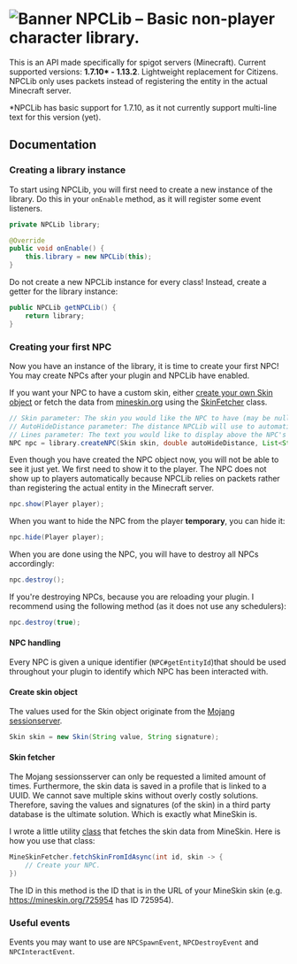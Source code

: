 ![Banner](https://i.imgur.com/WL6QeUA.png)
NPCLib – Basic non-player character library.<br>
=

This is an API made specifically for spigot servers (Minecraft). Current supported versions: **1.7.10\* - 1.13.2**. Lightweight replacement for Citizens. NPCLib only uses packets instead of registering the entity in the actual Minecraft server.

\*NPCLib has basic support for 1.7.10, as it not currently support multi-line text for this version (yet).

## Documentation

### Creating a library instance

To start using NPCLib, you will first need to create a new instance of the library. Do this in your `onEnable` method, as it will register some event listeners.

```Java
private NPCLib library;

@Override
public void onEnable() {
    this.library = new NPCLib(this);
}
```

Do not create a new NPCLib instance for every class! Instead, create a getter for the library instance:

```Java
public NPCLib getNPCLib() {
    return library;
}
```


### Creating your first NPC

Now you have an instance of the library, it is time to create your first NPC! You may create NPCs after your plugin and NPCLib have enabled.

If you want your NPC to have a custom skin, either [create your own Skin object](#create-skin-object) or fetch the data from [mineskin.org](https://mineskin.org) using the [SkinFetcher](#skin-fetcher) class.

```Java
// Skin parameter: The skin you would like the NPC to have (may be null).
// AutoHideDistance parameter: The distance NPCLib will use to automatically hide the NPC (default = 50).
// Lines parameter: The text you would like to display above the NPC's head (may be null).
NPC npc = library.createNPC(Skin skin, double autoHideDistance, List<String> lines);
```

Even though you have created the NPC object now, you will not be able to see it just yet. We first need to show it to the player. The NPC does not show up to players automatically because NPCLib relies on packets rather than registering the actual entity in the Minecraft server.

```Java
npc.show(Player player);
```

When you want to hide the NPC from the player **temporary**, you can hide it:

```Java
npc.hide(Player player);
```

When you are done using the NPC, you will have to destroy all NPCs accordingly:

```Java
npc.destroy();
```

If you're destroying NPCs, because you are reloading your plugin. I recommend using the following method (as it does not use any schedulers):

```Java
npc.destroy(true);
```

#### NPC handling

Every NPC is given a unique identifier (`NPC#getEntityId`)that should be used throughout your plugin to identify which NPC has been interacted with.

#### Create skin object

The values used for the Skin object originate from the [Mojang sessionserver](https://wiki.vg/Mojang_API#UUID_-.3E_Profile_.2B_Skin.2FCape).
```Java
Skin skin = new Skin(String value, String signature);
```

#### Skin fetcher

The Mojang sessionsserver can only be requested a limited amount of times. Furthermore, the skin data is saved in a profile that is linked to a UUID. We cannot save multiple skins without overly costly solutions. Therefore, saving the values and signatures (of the skin) in a third party database is the ultimate solution. Which is exactly what MineSkin is.

I wrote a little utility [class](https://github.com/JitseB/NPCLib/blob/master/commons/src/main/java/net/jitse/npclib/skin/MineSkinFetcher.java) that fetches the skin data from MineSkin. Here is how you use that class:

```Java
MineSkinFetcher.fetchSkinFromIdAsync(int id, skin -> {
    // Create your NPC.
})
```

The ID in this method is the ID that is in the URL of your MineSkin skin (e.g. https://mineskin.org/725954 has ID 725954).

### Useful events

Events you may want to use are `NPCSpawnEvent`, `NPCDestroyEvent` and `NPCInteractEvent`.
